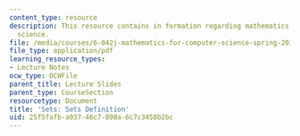 ```yaml
---
content_type: resource
description: This resource contains in formation regarding mathematics for computer
  science.
file: /media/courses/6-042j-mathematics-for-computer-science-spring-2015/25f5fafba03746c7808a6c7c3458b2bc_MIT6_042JS16_SetsDefinit.pdf
file_type: application/pdf
learning_resource_types:
- Lecture Notes
ocw_type: OCWFile
parent_title: Lecture Slides
parent_type: CourseSection
resourcetype: Document
title: 'Sets: Sets Definition'
uid: 25f5fafb-a037-46c7-808a-6c7c3458b2bc
---
```


